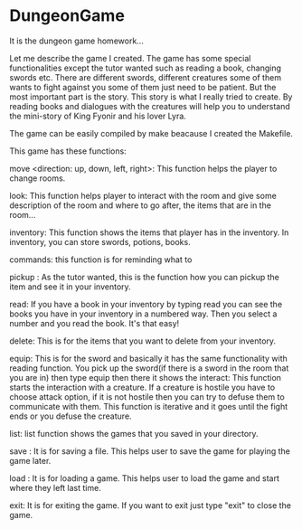 # DungeonGame
It is the dungeon game homework...

Let me describe the game I created.
The game has some special functionalities except the tutor wanted such as reading a book, changing swords etc.
There are different swords, different creatures some of them wants to fight against you some of them just need to be patient.
But the most important part is the story.
This story is what I really tried to create. By reading books and dialogues with the creatures will help you to understand the mini-story of King Fyonir and his lover Lyra.

The game can be easily compiled by make beacause I created the Makefile.

This game has these functions:

move <direction: up, down, left, right>: This function helps the player to change rooms.

look: This function helps player to interact with the room and give some description of the room and where to go after, the items that are in the room...

inventory: This function shows the items that player has in the inventory. In inventory, you can store swords, potions, books.

commands: this function is for reminding what to

pickup <itemname>: As the tutor wanted, this is the function how you can pickup the item and see it in your inventory.

read: If you have a book in your inventory by typing read you can see the books you have in your inventory in a numbered way. Then you select a number and you read the book. It's that easy! 

delete: This is for the items that you want to delete from your inventory.

equip: This is for the sword and basically it has the same functionality with reading function. You pick up the sword(if there is a sword in the room that you are in) then type equip then there it shows the 
interact: This function starts the interaction with a creature. If a creature is hostile you have to choose attack option, if it is not hostile then you can try to defuse them to communicate with them.
This function is iterative and it goes until the fight ends or you defuse the creature.

list: list function shows the games that you saved in your directory.

save <file>: It is for saving a file. This helps user to save the game for playing the game later.

load <file>: It is for loading a game. This helps user to load the game and start where they left last time.

exit: It is for exiting the game. If you want to exit just type "exit" to close the game.

